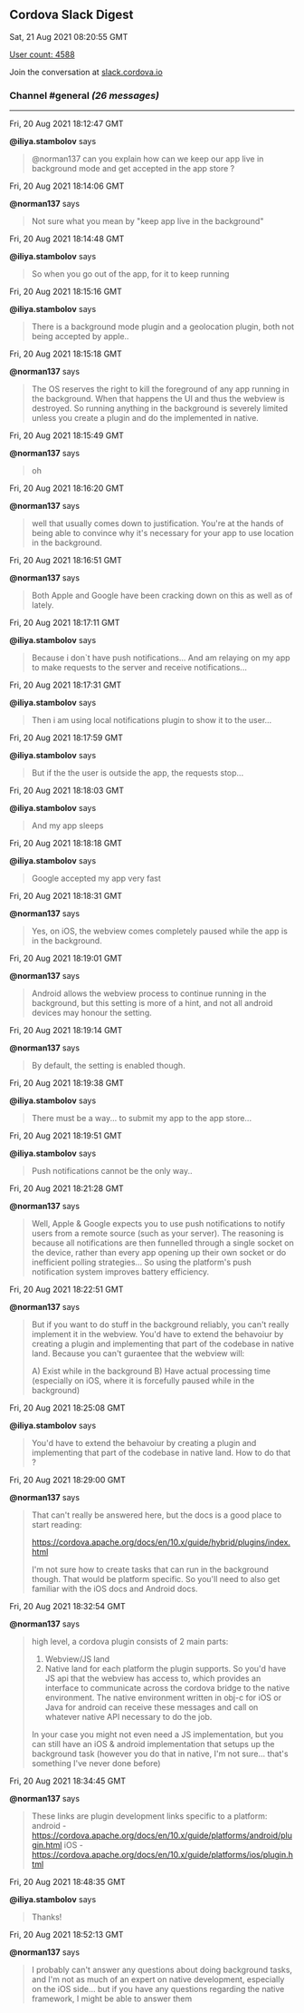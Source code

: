 ## Cordova Slack Digest
Sat, 21 Aug 2021 08:20:55 GMT

[User count: 4588](https://cordova.slack.com/)


Join the conversation at [slack.cordova.io](http://slack.cordova.io/)

### __Channel #general__ _(26 messages)_
---

Fri, 20 Aug 2021 18:12:47 GMT

__@iliya.stambolov__ says 
> @norman137 can you explain how can we keep our app live in background mode and get accepted in the app store ?
> 

Fri, 20 Aug 2021 18:14:06 GMT

__@norman137__ says 
> Not sure what you mean by "keep app live in the background"
> 

Fri, 20 Aug 2021 18:14:48 GMT

__@iliya.stambolov__ says 
> So when you go out of the app, for it to keep running
> 

Fri, 20 Aug 2021 18:15:16 GMT

__@iliya.stambolov__ says 
> There is a background mode plugin and a geolocation plugin, both not being accepted by apple..
> 

Fri, 20 Aug 2021 18:15:18 GMT

__@norman137__ says 
> The OS reserves the right to kill the foreground of any app running in the background. When that happens the UI and thus the webview is destroyed. So running anything in the background is severely limited unless you create a plugin and do the implemented in native.
> 

Fri, 20 Aug 2021 18:15:49 GMT

__@norman137__ says 
> oh
> 

Fri, 20 Aug 2021 18:16:20 GMT

__@norman137__ says 
> well that usually comes down to justification. You're at the hands of being able to convince why it's necessary for your app to use location in the background.
> 

Fri, 20 Aug 2021 18:16:51 GMT

__@norman137__ says 
> Both Apple and Google have been cracking down on this as well as of lately.
> 

Fri, 20 Aug 2021 18:17:11 GMT

__@iliya.stambolov__ says 
> Because i don`t have push notifications... And am relaying on my app to make requests to the server and receive notifications...
> 

Fri, 20 Aug 2021 18:17:31 GMT

__@iliya.stambolov__ says 
> Then i am using local notifications plugin to show it to the user...
> 

Fri, 20 Aug 2021 18:17:59 GMT

__@iliya.stambolov__ says 
> But if the the user is outside the app, the requests stop...
> 

Fri, 20 Aug 2021 18:18:03 GMT

__@iliya.stambolov__ says 
> And my app sleeps
> 

Fri, 20 Aug 2021 18:18:18 GMT

__@iliya.stambolov__ says 
> Google accepted my app very fast
> 

Fri, 20 Aug 2021 18:18:31 GMT

__@norman137__ says 
> Yes, on iOS, the webview comes completely paused while the app is in the background.
> 

Fri, 20 Aug 2021 18:19:01 GMT

__@norman137__ says 
> Android allows the webview process to continue running in the background, but this setting is more of a hint, and not all android devices may honour the setting.
> 

Fri, 20 Aug 2021 18:19:14 GMT

__@norman137__ says 
> By default, the setting is enabled though.
> 

Fri, 20 Aug 2021 18:19:38 GMT

__@iliya.stambolov__ says 
> There must be a way... to submit my app to the app store...
> 

Fri, 20 Aug 2021 18:19:51 GMT

__@iliya.stambolov__ says 
> Push notifications cannot be the only way..
> 

Fri, 20 Aug 2021 18:21:28 GMT

__@norman137__ says 
> Well, Apple &amp; Google expects you to use push notifications to notify users from a remote source (such as your server). The reasoning is because all notifications are then funnelled through a single socket on the device, rather than every app opening up their own socket or do inefficient polling strategies... So using the platform's push notification system improves battery efficiency.
> 

Fri, 20 Aug 2021 18:22:51 GMT

__@norman137__ says 
> But if you want to do stuff in the background reliably, you can't really implement it in the webview. You'd have to extend the behavoiur by creating a plugin and implementing that part of the codebase in native land. Because you can't guraentee that the webview will:
> 
> A) Exist while in the background
> B) Have actual processing time (especially on iOS, where it is forcefully paused while in the background)
> 

Fri, 20 Aug 2021 18:25:08 GMT

__@iliya.stambolov__ says 
> You'd have to extend the behavoiur by creating a plugin and implementing that part of the codebase in native land. How to do that ?
> 

Fri, 20 Aug 2021 18:29:00 GMT

__@norman137__ says 
> That can't really be answered here, but the docs is a good place to start reading:
> 
> <https://cordova.apache.org/docs/en/10.x/guide/hybrid/plugins/index.html>
> 
> I'm not sure how to create tasks that can run in the background though. That would be platform specific. So you'll need to also get familiar with the iOS docs and Android docs.
> 

Fri, 20 Aug 2021 18:32:54 GMT

__@norman137__ says 
> high level, a cordova plugin consists of 2 main parts:
> 
> 1. Webview/JS land
> 2. Native land for each platform the plugin supports.
> So you'd have JS api that the webview has access to, which provides an interface to communicate across the cordova bridge to the native environment. The native environment written in obj-c for iOS or Java for android can receive these messages and call on whatever native API necessary to do the job.
> 
> In your case you might not even need a JS implementation, but you can still have an iOS &amp; android implementation that setups up the background task (however you do that in native, I'm not sure... that's something I've never done before)
> 

Fri, 20 Aug 2021 18:34:45 GMT

__@norman137__ says 
> These links are plugin development links specific to a platform:
> android - <https://cordova.apache.org/docs/en/10.x/guide/platforms/android/plugin.html>
> iOS - <https://cordova.apache.org/docs/en/10.x/guide/platforms/ios/plugin.html>
> 

Fri, 20 Aug 2021 18:48:35 GMT

__@iliya.stambolov__ says 
> Thanks!
> 

Fri, 20 Aug 2021 18:52:13 GMT

__@norman137__ says 
> I probably can't answer any questions about doing background tasks, and I'm not as much of an expert on native development, especially on the iOS side... but if you have any questions regarding the native framework, I might be able to answer them
> 
